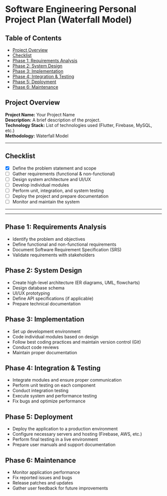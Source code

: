 # Software Engineering Personal Project Plan (Waterfall Model)

## Table of Contents
- [Project Overview](#project-overview)
- [Checklist](#checklist)
- [Phase 1: Requirements Analysis](#phase-1-requirements-analysis)
- [Phase 2: System Design](#phase-2-system-design)
- [Phase 3: Implementation](#phase-3-implementation)
- [Phase 4: Integration & Testing](#phase-4-integration--testing)
- [Phase 5: Deployment](#phase-5-deployment)
- [Phase 6: Maintenance](#phase-6-maintenance)

## Project Overview
**Project Name:** Your Project Name  
**Description:** A brief description of the project.  
**Technology Stack:** List of technologies used (Flutter, Firebase, MySQL, etc.)  
**Methodology:** Waterfall Model  

---

## Checklist
- [x] Define the problem statement and scope  
- [ ] Gather requirements (functional & non-functional)  
- [ ] Design system architecture and UI/UX  
- [ ] Develop individual modules  
- [ ] Perform unit, integration, and system testing  
- [ ] Deploy the project and prepare documentation  
- [ ] Monitor and maintain the system  

---
---

## Phase 1: Requirements Analysis
- Identify the problem and objectives
- Define functional and non-functional requirements
- Document Software Requirement Specification (SRS)
- Validate requirements with stakeholders

## Phase 2: System Design
- Create high-level architecture (ER diagrams, UML, flowcharts)
- Design database schema
- UI/UX prototyping
- Define API specifications (if applicable)
- Prepare technical documentation

## Phase 3: Implementation
- Set up development environment
- Code individual modules based on design
- Follow best coding practices and maintain version control (Git)
- Conduct code reviews
- Maintain proper documentation

## Phase 4: Integration & Testing
- Integrate modules and ensure proper communication
- Perform unit testing on each component
- Conduct integration testing
- Execute system and performance testing
- Fix bugs and optimize performance

## Phase 5: Deployment
- Deploy the application to a production environment
- Configure necessary servers and hosting (Firebase, AWS, etc.)
- Perform final testing in a live environment
- Prepare user manuals and support documentation

## Phase 6: Maintenance
- Monitor application performance
- Fix reported issues and bugs
- Release patches and updates
- Gather user feedback for future improvements
